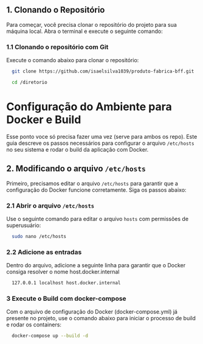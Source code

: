 ## 1. Clonando o Repositório

Para começar, você precisa clonar o repositório do projeto para sua máquina local. Abra o terminal e execute o seguinte comando:

### 1.1 Clonando o repositório com Git

Execute o comando abaixo para clonar o repositório:

```bash
  git clone https://github.com/isaelsilva1039/produto-fabrica-bff.git

  cd /diretorio

```


# Configuração do Ambiente para Docker e Build
Esse ponto voce só precisa fazer uma vez (serve para ambos os repo).
Este guia descreve os passos necessários para configurar o arquivo `/etc/hosts` no seu sistema e rodar o build da aplicação com Docker.

## 2. Modificando o arquivo `/etc/hosts`

Primeiro, precisamos editar o arquivo `/etc/hosts` para garantir que a configuração do Docker funcione corretamente. Siga os passos abaixo:

### 2.1 Abrir o arquivo `/etc/hosts`

Use o seguinte comando para editar o arquivo `hosts` com permissões de superusuário:

```bash
  sudo nano /etc/hosts
```

### 2.2 Adicione as entradas
Dentro do arquivo, adicione a seguinte linha para garantir que o Docker consiga resolver o nome host.docker.internal
```bash
  127.0.0.1 localhost host.docker.internal
```

### 3 Execute o Build com docker-compose
Com o arquivo de configuração do Docker (docker-compose.yml) já presente no projeto, use o comando abaixo para iniciar o processo de build e rodar os containers:

```bash
  docker-compose up --build -d
```

